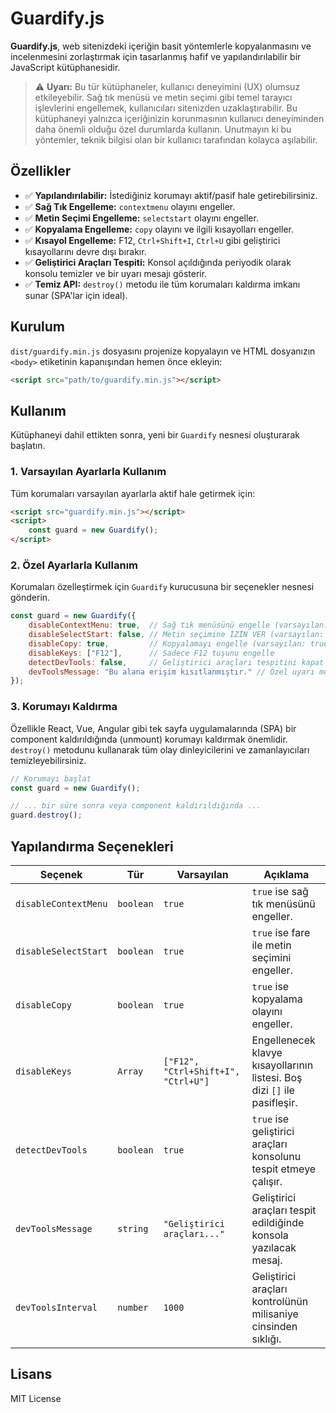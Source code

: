 # Guardify.js

**Guardify.js**, web sitenizdeki içeriğin basit yöntemlerle kopyalanmasını ve incelenmesini zorlaştırmak için tasarlanmış hafif ve yapılandırılabilir bir JavaScript kütüphanesidir.

> ⚠️ **Uyarı:** Bu tür kütüphaneler, kullanıcı deneyimini (UX) olumsuz etkileyebilir. Sağ tık menüsü ve metin seçimi gibi temel tarayıcı işlevlerini engellemek, kullanıcıları sitenizden uzaklaştırabilir. Bu kütüphaneyi yalnızca içeriğinizin korunmasının kullanıcı deneyiminden daha önemli olduğu özel durumlarda kullanın. Unutmayın ki bu yöntemler, teknik bilgisi olan bir kullanıcı tarafından kolayca aşılabilir.

## Özellikler

-   ✅ **Yapılandırılabilir:** İstediğiniz korumayı aktif/pasif hale getirebilirsiniz.
-   ✅ **Sağ Tık Engelleme:** `contextmenu` olayını engeller.
-   ✅ **Metin Seçimi Engelleme:** `selectstart` olayını engeller.
-   ✅ **Kopyalama Engelleme:** `copy` olayını ve ilgili kısayolları engeller.
-   ✅ **Kısayol Engelleme:** F12, `Ctrl+Shift+I`, `Ctrl+U` gibi geliştirici kısayollarını devre dışı bırakır.
-   ✅ **Geliştirici Araçları Tespiti:** Konsol açıldığında periyodik olarak konsolu temizler ve bir uyarı mesajı gösterir.
-   ✅ **Temiz API:** `destroy()` metodu ile tüm korumaları kaldırma imkanı sunar (SPA'lar için ideal).

## Kurulum

`dist/guardify.min.js` dosyasını projenize kopyalayın ve HTML dosyanızın `<body>` etiketinin kapanışından hemen önce ekleyin:

```html
<script src="path/to/guardify.min.js"></script>
```

## Kullanım

Kütüphaneyi dahil ettikten sonra, yeni bir `Guardify` nesnesi oluşturarak başlatın.

### 1. Varsayılan Ayarlarla Kullanım

Tüm korumaları varsayılan ayarlarla aktif hale getirmek için:

```html
<script src="guardify.min.js"></script>
<script>
    const guard = new Guardify();
</script>
```

### 2. Özel Ayarlarla Kullanım

Korumaları özelleştirmek için `Guardify` kurucusuna bir seçenekler nesnesi gönderin.

```javascript
const guard = new Guardify({
    disableContextMenu: true,  // Sağ tık menüsünü engelle (varsayılan: true)
    disableSelectStart: false, // Metin seçimine İZİN VER (varsayılan: true)
    disableCopy: true,         // Kopyalamayı engelle (varsayılan: true)
    disableKeys: ["F12"],      // Sadece F12 tuşunu engelle
    detectDevTools: false,     // Geliştirici araçları tespitini kapat (varsayılan: true)
    devToolsMessage: "Bu alana erişim kısıtlanmıştır." // Özel uyarı mesajı
});
```

### 3. Korumayı Kaldırma

Özellikle React, Vue, Angular gibi tek sayfa uygulamalarında (SPA) bir component kaldırıldığında (unmount) korumayı kaldırmak önemlidir. `destroy()` metodunu kullanarak tüm olay dinleyicilerini ve zamanlayıcıları temizleyebilirsiniz.

```javascript
// Korumayı başlat
const guard = new Guardify();

// ... bir süre sonra veya component kaldırıldığında ...
guard.destroy();
```

## Yapılandırma Seçenekleri

| Seçenek            | Tür      | Varsayılan                            | Açıklama                                                                |
| ------------------ | -------- | ------------------------------------- | ----------------------------------------------------------------------- |
| `disableContextMenu` | `boolean`  | `true`                                | `true` ise sağ tık menüsünü engeller.                                   |
| `disableSelectStart` | `boolean`  | `true`                                | `true` ise fare ile metin seçimini engeller.                            |
| `disableCopy`      | `boolean`  | `true`                                | `true` ise kopyalama olayını engeller.                                  |
| `disableKeys`      | `Array`    | `["F12", "Ctrl+Shift+I", "Ctrl+U"]`   | Engellenecek klavye kısayollarının listesi. Boş dizi `[]` ile pasifleşir. |
| `detectDevTools`   | `boolean`  | `true`                                | `true` ise geliştirici araçları konsolunu tespit etmeye çalışır.        |
| `devToolsMessage`  | `string`   | `"Geliştirici araçları..."`             | Geliştirici araçları tespit edildiğinde konsola yazılacak mesaj.        |
| `devToolsInterval` | `number`   | `1000`                                | Geliştirici araçları kontrolünün milisaniye cinsinden sıklığı.          |

## Lisans

MIT License